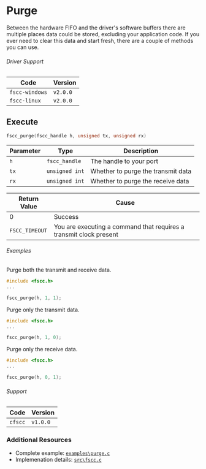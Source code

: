 # Purge
Between the hardware FIFO and the driver's software buffers there are multiple places data could 
be stored, excluding your application code. If you ever need to clear this data and start fresh, 
there are a couple of methods you can use.

###### Driver Support
| Code           | Version
| -------------- | --------
| `fscc-windows` | `v2.0.0` 
| `fscc-linux`   | `v2.0.0` 


## Execute
```c
fscc_purge(fscc_handle h, unsigned tx, unsigned rx)
```

| Parameter | Type           | Description
| --------- | -------------- | -----------------------
| `h`       | `fscc_handle`  | The handle to your port
| `tx`      | `unsigned int` | Whether to purge the transmit data
| `rx`      | `unsigned int` | Whether to purge the receive data

| Return Value   | Cause
| -------------- | ------------------------------------------------------------------
| 0              | Success
| `FSCC_TIMEOUT` | You are executing a command that requires a transmit clock present

###### Examples
Purge both the transmit and receive data.
```c
#include <fscc.h>
...

fscc_purge(h, 1, 1);
```

Purge only the transmit data.
```c
#include <fscc.h>
...

fscc_purge(h, 1, 0);
```

Purge only the receive data.
```c
#include <fscc.h>
...

fscc_purge(h, 0, 1);
```

###### Support
| Code           | Version
| -------------- | --------
| `cfscc`        | `v1.0.0`


### Additional Resources
- Complete example: [`examples\purge.c`](https://github.com/commtech/cfscc/blob/master/examples/purge/purge.c)
- Implemenation details: [`src\fscc.c`](https://github.com/commtech/cfscc/blob/master/src/fscc.c)
